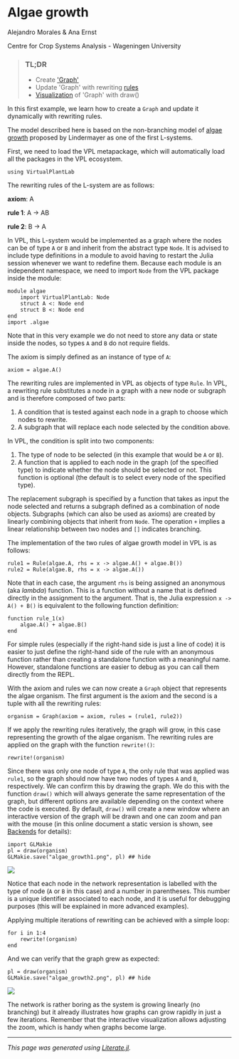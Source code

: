 

# Algae growth

Alejandro Morales & Ana Ernst

Centre for Crop Systems Analysis - Wageningen University

> ### TL;DR
> - Create ['Graph'](https://virtualplantlab.com/dev/manual/Graphs/#Graph)
> - Update 'Graph' with rewriting [rules](https://virtualplantlab.com/dev/manual/Graphs/#Rules)
> - [Visualization](https://virtualplantlab.com/dev/manual/Visualization/) of 'Graph' with draw()
>

In this first example, we learn how to create a `Graph` and update it
dynamically with rewriting rules.

The model described here is based on the non-branching model of [algae
growth](https://en.wikipedia.org/wiki/L-system#Example_1:_Algae) proposed by
Lindermayer as one of the first L-systems.

First, we need to load the VPL metapackage, which will automatically load all
the packages in the VPL ecosystem.

````@example Algae
using VirtualPlantLab
````

The rewriting rules of the L-system are as follows:

**axiom**:   A

**rule 1**:  A $\rightarrow$ AB

**rule 2**:  B $\rightarrow$ A

In VPL, this L-system would be implemented as a graph where the nodes can be of
type `A` or `B` and inherit from the abstract type `Node`. It is advised to
include type definitions in a module to avoid having to restart the Julia
session whenever we want to redefine them. Because each module is an independent
namespace, we need to import `Node` from the VPL package inside the module:

````@example Algae
module algae
    import VirtualPlantLab: Node
    struct A <: Node end
    struct B <: Node end
end
import .algae
````

Note that in this very example we do not need to store any data or state inside
the nodes, so types `A` and `B` do not require fields.

The axiom is simply defined as an instance of type of `A`:

````@example Algae
axiom = algae.A()
````

The rewriting rules are implemented in VPL as objects of type `Rule`. In VPL, a
rewriting rule substitutes a node in a graph with a new node or subgraph and is
therefore composed of two parts:

1. A condition that is tested against each node in a graph to choose which nodes
   to rewrite.
2. A subgraph that will replace each node selected by the condition above.

In VPL, the condition is split into two components:

1. The type of node to be selected (in this example that would be `A` or `B`).
2. A function that is applied to each node in the graph (of the specified type)
   to indicate whether the node should be selected or not. This function is
   optional (the default is to select every node of the specified type).

The replacement subgraph is specified by a function that takes as input the node
selected and returns a subgraph defined as a combination of node objects.
Subgraphs (which can also be used as axioms) are created by linearly combining
objects that inherit from `Node`. The operation `+` implies a linear
relationship between two nodes and `[]` indicates branching.

The implementation of the two rules of algae growth model in VPL is as follows:

````@example Algae
rule1 = Rule(algae.A, rhs = x -> algae.A() + algae.B())
rule2 = Rule(algae.B, rhs = x -> algae.A())
````

Note that in each case, the argument `rhs` is being assigned an anonymous (aka
*lambda*) function. This is a function without a name that is defined directly
in the assignment to the argument. That is, the Julia expression `x -> A() + B()`
is equivalent to the following function definition:

````@example Algae
function rule_1(x)
    algae.A() + algae.B()
end
````

For simple rules (especially if the right-hand side is just a line of code) it
is easier to just define the right-hand side of the rule with an anonymous
function rather than creating a standalone function with a meaningful name.
However, standalone functions are easier to debug as you can call them directly
from the REPL.

With the axiom and rules we can now create a `Graph` object that represents the
algae organism. The first argument is the axiom and the second is a tuple with
all the rewriting rules:

````@example Algae
organism = Graph(axiom = axiom, rules = (rule1, rule2))
````

If we apply the rewriting rules iteratively, the graph will grow, in this case
representing the growth of the algae organism. The rewriting rules are applied
on the graph with the function `rewrite!()`:

````@example Algae
rewrite!(organism)
````

Since there was only one node of type `A`, the only rule that was applied was
`rule1`, so the graph should now have two nodes of types `A` and `B`,
respectively. We can confirm this by drawing the graph. We do this with the
function `draw()` which will always generate the same representation of the
graph, but different options are available depending on the context where the
code is executed. By default, `draw()` will create a new window where an
interactive version of the graph will be drawn and one can zoom and pan with the
mouse (in this online document a static version is shown, see
[Backends](../../manual/Visualization.md) for details):

````@example Algae
import GLMakie
pl = draw(organism)
GLMakie.save("algae_growth1.png", pl) ## hide
````

![](algae_growth1.png)

Notice that each node in the network representation is labelled with the type of
node (`A` or `B` in this case) and a number in parentheses. This number is a
unique identifier associated to each node, and it is useful for debugging
purposes (this will be explained in more advanced examples).

Applying multiple iterations of rewriting can be achieved with a simple loop:

````@example Algae
for i in 1:4
    rewrite!(organism)
end
````

And we can verify that the graph grew as expected:

````@example Algae
pl = draw(organism)
GLMakie.save("algae_growth2.png", pl) ## hide
````

![](algae_growth2.png)

The network is rather boring as the system is growing linearly (no branching)
but it already illustrates how graphs can grow rapidly in just a few iterations.
Remember that the interactive visualization allows adjusting the zoom, which is
handy when graphs become large.

---

*This page was generated using [Literate.jl](https://github.com/fredrikekre/Literate.jl).*

